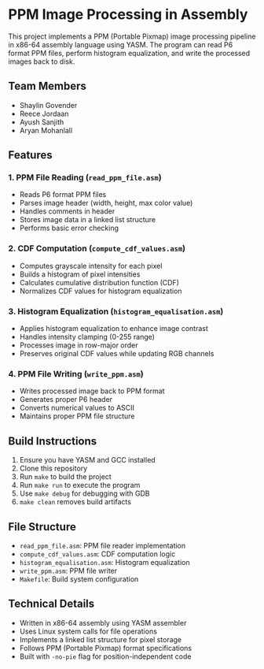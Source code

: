 # PPM Image Processing in Assembly

This project implements a PPM (Portable Pixmap) image processing pipeline in x86-64 assembly language using YASM. The program can read P6 format PPM files, perform histogram equalization, and write the processed images back to disk.

## Team Members
- Shaylin Govender
- Reece Jordaan
- Ayush Sanjith
- Aryan Mohanlall

## Features

### 1. PPM File Reading (`read_ppm_file.asm`)
- Reads P6 format PPM files
- Parses image header (width, height, max color value)
- Handles comments in header
- Stores image data in a linked list structure
- Performs basic error checking

### 2. CDF Computation (`compute_cdf_values.asm`)
- Computes grayscale intensity for each pixel
- Builds a histogram of pixel intensities
- Calculates cumulative distribution function (CDF)
- Normalizes CDF values for histogram equalization

### 3. Histogram Equalization (`histogram_equalisation.asm`)
- Applies histogram equalization to enhance image contrast
- Handles intensity clamping (0-255 range)
- Processes image in row-major order
- Preserves original CDF values while updating RGB channels

### 4. PPM File Writing (`write_ppm.asm`)
- Writes processed image back to PPM format
- Generates proper P6 header
- Converts numerical values to ASCII
- Maintains proper PPM file structure

## Build Instructions

1. Ensure you have YASM and GCC installed
2. Clone this repository
3. Run `make` to build the project
4. Run `make run` to execute the program
5. Use `make debug` for debugging with GDB
6. `make clean` removes build artifacts

## File Structure

- `read_ppm_file.asm`: PPM file reader implementation
- `compute_cdf_values.asm`: CDF computation logic
- `histogram_equalisation.asm`: Histogram equalization
- `write_ppm.asm`: PPM file writer
- `Makefile`: Build system configuration

## Technical Details

- Written in x86-64 assembly using YASM assembler
- Uses Linux system calls for file operations
- Implements a linked list structure for pixel storage
- Follows PPM (Portable Pixmap) format specifications
- Built with `-no-pie` flag for position-independent code